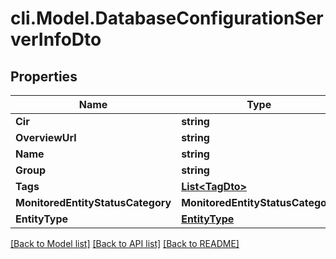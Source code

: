 # cli.Model.DatabaseConfigurationServerInfoDto

## Properties

Name | Type | Description | Notes
------------ | ------------- | ------------- | -------------
**Cir** | **string** |  | [optional] 
**OverviewUrl** | **string** |  | [optional] 
**Name** | **string** |  | [optional] 
**Group** | **string** |  | [optional] 
**Tags** | [**List&lt;TagDto&gt;**](TagDto.md) |  | [optional] 
**MonitoredEntityStatusCategory** | **MonitoredEntityStatusCategory** |  | [optional] 
**EntityType** | [**EntityType**](EntityType.md) |  | [optional] 

[[Back to Model list]](../README.md#documentation-for-models) [[Back to API list]](../README.md#documentation-for-api-endpoints) [[Back to README]](../README.md)

